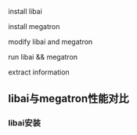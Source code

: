 install libai

install megatron

modify libai and megatron

run libai && megatron

extract information

## libai与megatron性能对比
### libai安装

